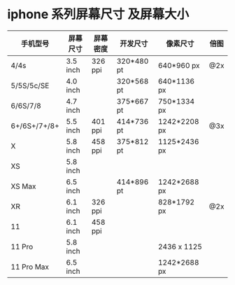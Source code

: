 # iphone 系列屏幕尺寸 及屏幕大小

| 手机型号 | 屏幕尺寸 | 屏幕密度 | 开发尺寸 | 像素尺寸 | 倍图 |
| --- | --- | --- | --- | --- | --- |
| 4/4s | 3.5 inch | 326 ppi | 320*480 pt<span class="Apple-tab-span" style="white-space:pre"></span> | 640*960 px | @2x |
| 5/5S/5c/SE | 4.0 inch |  | 320*568 pt | 640*1136 px |  |
| 6/6S/7/8 | 4.7 inch |  | 375*667 pt | 750*1334 px<span class="Apple-tab-span" style="white-space:pre"></span> |  |
| 6+/6S+/7+/8+ | 5.5 inch | 401 ppi | 414*736 pt<span class="Apple-tab-span" style="white-space:pre"></span> | 1242*2208 px | @3x |
| X<span class="Apple-tab-span" style="white-space:pre"></span> | 5.8 inch | 458 ppi | 375*812 pt<span class="Apple-tab-span" style="white-space:pre"></span> | 1125*2436 px |  |
| XS | 5.8 inch<span class="Apple-tab-span" style="white-space:pre"></span> |   |  |  |  |
| XS Max | 6.5 inch |  | 414*896 pt | 1242*2688 px |  |
| XR | 6.1 inch | 326 ppi |  | 828*1792 px | @2x |
| 11 | 6.1 inch | 458 ppi |  |   |  |
| 11 Pro | 5.8 inch |   |  | 2436 x 1125 |  |
| 11 Pro Max | 6.5 inch |   |  | 1242*2688 px |  |
